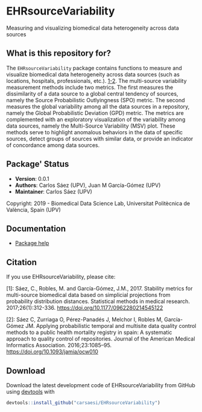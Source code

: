 # EHRsourceVariability

Measuring and visualizing biomedical data heterogeneity across data sources

## What is this repository for?

The `EHRsourceVariability` package contains functions to measure and visualize biomedical data heterogeneity across data sources (such as locations, hospitals, professionals, etc.).  [1-2](https://github.com/carsaesi/EHRsourceVariability#Citation). The multi-source variability measurement methods include two metrics. The first measures the dissimilarity of a data source to a global central tendency of sources, namely the Source Probabilistic Outlyingness (SPO) metric. The second measures the global variability among all the data sources in a repository, namely the Global Probabilistic Deviation (GPD) metric. The metrics are complemented with an exploratory visualization of the variability among data sources, namely the Multi-Source Variability (MSV) plot. These methods serve to highlight anomalous behaviors in the data of specific sources, detect groups of sources with similar data, or provide an indicator of concordance among data sources.

## Package' Status

 * __Version__: 0.0.1
 * __Authors__: Carlos Sáez (UPV), Juan M García-Gómez (UPV)
 * __Maintainer__: Carlos Sáez (UPV)
 
 Copyright: 2019 - Biomedical Data Science Lab, Universitat Politècnica de València, Spain (UPV)

## Documentation

* [Package help](https://github.com/carsaesi/EHRsourceVariability/raw/master/vignettes/EHRsourceVariability.pdf)

## Citation

If you use EHRsourceVariability, please cite:

[1]: Sáez, C., Robles, M. and García-Gómez, J.M., 2017. Stability metrics for multi-source biomedical data based on simplicial projections from probability distribution distances. Statistical methods in medical research. 2017;26(1):312-336. https://doi.org/10.1177/0962280214545122

[2]: Sáez C, Zurriaga O, Pérez-Panadés J, Melchor I, Robles M, García-Gómez JM. Applying probabilistic temporal and multisite data quality control methods to a public health mortality registry in spain: A systematic approach to quality control of repositories. Journal of the American Medical Informatics Association. 2016;23:1085–95. https://doi.org/10.1093/jamia/ocw010

## Download

Download the latest development code of EHRsourceVariability from GitHub using [devtools](https://cran.r-project.org/package=devtools) with

```R
devtools::install_github("carsaesi/EHRsourceVariability")
```
